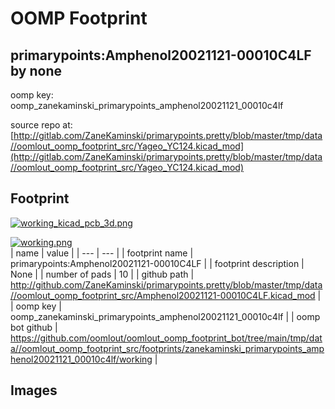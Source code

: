 # OOMP Footprint  
## primarypoints:Amphenol20021121-00010C4LF  by none  
  
oomp key: oomp_zanekaminski_primarypoints_amphenol20021121_00010c4lf  
  
source repo at: [http://gitlab.com/ZaneKaminski/primarypoints.pretty/blob/master/tmp/data//oomlout_oomp_footprint_src/Yageo_YC124.kicad_mod](http://gitlab.com/ZaneKaminski/primarypoints.pretty/blob/master/tmp/data//oomlout_oomp_footprint_src/Yageo_YC124.kicad_mod)  
## Footprint  
  
[![working_kicad_pcb_3d.png](working_kicad_pcb_3d_600.png)](working_kicad_pcb_3d.png)  
  
[![working.png](working_600.png)](working.png)  
| name | value | 
| --- | --- | 
| footprint name | primarypoints:Amphenol20021121-00010C4LF | 
| footprint description | None | 
| number of pads | 10 | 
| github path | http://github.com/ZaneKaminski/primarypoints.pretty/blob/master/tmp/data//oomlout_oomp_footprint_src/Amphenol20021121-00010C4LF.kicad_mod | 
| oomp key | oomp_zanekaminski_primarypoints_amphenol20021121_00010c4lf | 
| oomp bot github | https://github.com/oomlout/oomlout_oomp_footprint_bot/tree/main/tmp/data//oomlout_oomp_footprint_src/footprints/zanekaminski_primarypoints_amphenol20021121_00010c4lf/working | 
## Images  
